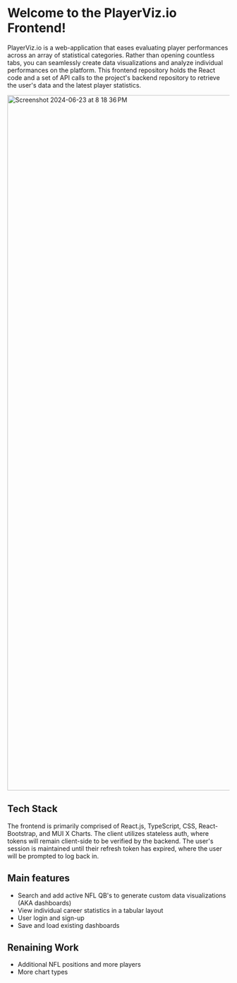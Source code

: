 # Welcome to the PlayerViz.io Frontend!

PlayerViz.io is a web-application that eases evaluating player performances across an array of statistical categories. Rather than opening countless tabs, you can seamlessly create data visualizations and analyze individual performances on the platform. This frontend repository holds the React code and a set of API calls to the project's backend repository to retrieve the user's data and the latest player statistics.

<img width="1573" alt="Screenshot 2024-06-23 at 8 18 36 PM" src="https://github.com/spenny-jay/playerviz-frontend/assets/82179552/3f9a2ae5-404b-4df5-8c00-6b96292e990f">

## Tech Stack
The frontend is primarily comprised of React.js, TypeScript, CSS, React-Bootstrap, and MUI X Charts. The client utilizes stateless auth, where tokens will remain client-side to be verified by the backend. The user's session is maintained until their refresh token has expired, where the user will be prompted to log back in.

## Main features
- Search and add active NFL QB's to generate custom data visualizations (AKA dashboards)
- View individual career statistics in a tabular layout
- User login and sign-up
- Save and load existing dashboards

## Renaining Work
- Additional NFL positions and more players
- More chart types
